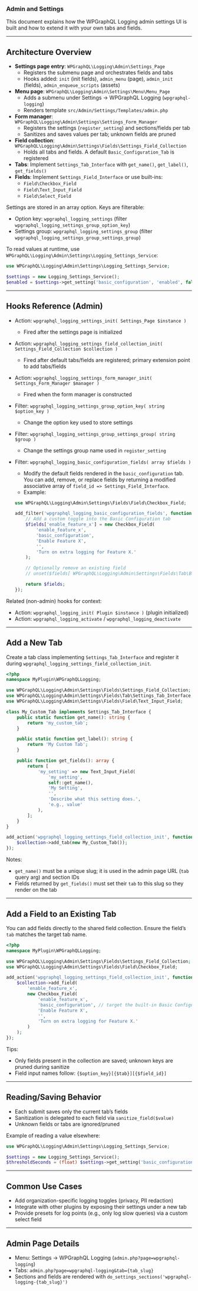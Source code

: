 ### Admin and Settings

This document explains how the WPGraphQL Logging admin settings UI is built and how to extend it with your own tabs and fields.

---

## Architecture Overview

- **Settings page entry**: `WPGraphQL\Logging\Admin\Settings_Page`
  - Registers the submenu page and orchestrates fields and tabs
  - Hooks added: `init` (init fields), `admin_menu` (page), `admin_init` (fields), `admin_enqueue_scripts` (assets)
- **Menu page**: `WPGraphQL\Logging\Admin\Settings\Menu\Menu_Page`
  - Adds a submenu under Settings → WPGraphQL Logging (`wpgraphql-logging`)
  - Renders template `src/Admin/Settings/Templates/admin.php`
- **Form manager**: `WPGraphQL\Logging\Admin\Settings\Settings_Form_Manager`
  - Registers the settings (`register_setting`) and sections/fields per tab
  - Sanitizes and saves values per tab; unknown fields are pruned
- **Field collection**: `WPGraphQL\Logging\Admin\Settings\Fields\Settings_Field_Collection`
  - Holds all tabs and fields. A default `Basic_Configuration_Tab` is registered
- **Tabs**: Implement `Settings_Tab_Interface` with `get_name()`, `get_label()`, `get_fields()`
- **Fields**: Implement `Settings_Field_Interface` or use built-ins:
  - `Field\Checkbox_Field`
  - `Field\Text_Input_Field`
  - `Field\Select_Field`

Settings are stored in an array option. Keys are filterable:

- Option key: `wpgraphql_logging_settings` (filter `wpgraphql_logging_settings_group_option_key`)
- Settings group: `wpgraphql_logging_settings_group` (filter `wpgraphql_logging_settings_group_settings_group`)

To read values at runtime, use `WPGraphQL\Logging\Admin\Settings\Logging_Settings_Service`:

```php
use WPGraphQL\Logging\Admin\Settings\Logging_Settings_Service;

$settings = new Logging_Settings_Service();
$enabled = $settings->get_setting('basic_configuration', 'enabled', false);
```

---

## Hooks Reference (Admin)

- Action: `wpgraphql_logging_settings_init( Settings_Page $instance )`
  - Fired after the settings page is initialized
- Action: `wpgraphql_logging_settings_field_collection_init( Settings_Field_Collection $collection )`
  - Fired after default tabs/fields are registered; primary extension point to add tabs/fields
- Action: `wpgraphql_logging_settings_form_manager_init( Settings_Form_Manager $manager )`
  - Fired when the form manager is constructed
- Filter: `wpgraphql_logging_settings_group_option_key( string $option_key )`
  - Change the option key used to store settings
- Filter: `wpgraphql_logging_settings_group_settings_group( string $group )`
  - Change the settings group name used in `register_setting`

- Filter: `wpgraphql_logging_basic_configuration_fields( array $fields )`
  - Modify the default fields rendered in the `basic_configuration` tab. You can add, remove, or replace fields by returning a modified associative array of `field_id => Settings_Field_Interface`.
  - Example:
  ```php
  use WPGraphQL\Logging\Admin\Settings\Fields\Field\Checkbox_Field;

  add_filter('wpgraphql_logging_basic_configuration_fields', function(array $fields): array {
      // Add a custom toggle into the Basic Configuration tab
      $fields['enable_feature_x'] = new Checkbox_Field(
          'enable_feature_x',
          'basic_configuration',
          'Enable Feature X',
          '',
          'Turn on extra logging for Feature X.'
      );

      // Optionally remove an existing field
      // unset($fields[ WPGraphQL\Logging\Admin\Settings\Fields\Tab\Basic_Configuration_Tab::DATA_SAMPLING ]);

      return $fields;
  });
  ```

Related (non-admin) hooks for context:

- Action: `wpgraphql_logging_init( Plugin $instance )` (plugin initialized)
- Action: `wpgraphql_logging_activate` / `wpgraphql_logging_deactivate`

---

## Add a New Tab

Create a tab class implementing `Settings_Tab_Interface` and register it during `wpgraphql_logging_settings_field_collection_init`.

```php
<?php
namespace MyPlugin\WPGraphQLLogging;

use WPGraphQL\Logging\Admin\Settings\Fields\Settings_Field_Collection;
use WPGraphQL\Logging\Admin\Settings\Fields\Tab\Settings_Tab_Interface;
use WPGraphQL\Logging\Admin\Settings\Fields\Field\Text_Input_Field;

class My_Custom_Tab implements Settings_Tab_Interface {
    public static function get_name(): string {
        return 'my_custom_tab';
    }

    public static function get_label(): string {
        return 'My Custom Tab';
    }

    public function get_fields(): array {
        return [
            'my_setting' => new Text_Input_Field(
                'my_setting',
                self::get_name(),
                'My Setting',
                '',
                'Describe what this setting does.',
                'e.g., value'
            ),
        ];
    }
}

add_action('wpgraphql_logging_settings_field_collection_init', function (Settings_Field_Collection $collection): void {
    $collection->add_tab(new My_Custom_Tab());
});
```

Notes:

- `get_name()` must be a unique slug; it is used in the admin page URL (`tab` query arg) and section IDs
- Fields returned by `get_fields()` must set their `tab` to this slug so they render on the tab

---

## Add a Field to an Existing Tab

You can add fields directly to the shared field collection. Ensure the field’s `tab` matches the target tab name.

```php
<?php
namespace MyPlugin\WPGraphQLLogging;

use WPGraphQL\Logging\Admin\Settings\Fields\Settings_Field_Collection;
use WPGraphQL\Logging\Admin\Settings\Fields\Field\Checkbox_Field;

add_action('wpgraphql_logging_settings_field_collection_init', function (Settings_Field_Collection $collection): void {
    $collection->add_field(
        'enable_feature_x',
        new Checkbox_Field(
            'enable_feature_x',
            'basic_configuration', // target the built-in Basic Configuration tab
            'Enable Feature X',
            '',
            'Turn on extra logging for Feature X.'
        )
    );
});
```

Tips:

- Only fields present in the collection are saved; unknown keys are pruned during sanitize
- Field input names follow: `{$option_key}[{$tab}][{$field_id}]`

---

## Reading/Saving Behavior

- Each submit saves only the current tab’s fields
- Sanitization is delegated to each field via `sanitize_field($value)`
- Unknown fields or tabs are ignored/pruned

Example of reading a value elsewhere:

```php
use WPGraphQL\Logging\Admin\Settings\Logging_Settings_Service;

$settings = new Logging_Settings_Service();
$thresholdSeconds = (float) $settings->get_setting('basic_configuration', 'performance_metrics', '0');
```

---

## Common Use Cases

- Add organization-specific logging toggles (privacy, PII redaction)
- Integrate with other plugins by exposing their settings under a new tab
- Provide presets for log points (e.g., only log slow queries) via a custom select field

---

## Admin Page Details

- Menu: Settings → WPGraphQL Logging (`admin.php?page=wpgraphql-logging`)
- Tabs: `admin.php?page=wpgraphql-logging&tab={tab_slug}`
- Sections and fields are rendered with `do_settings_sections('wpgraphql-logging-{tab_slug}')`
